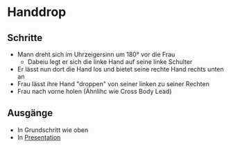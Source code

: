 
# Handdrop

## Schritte

- Mann dreht sich im Uhrzeigersinn um 180° vor die Frau
    - Dabeiu legt er sich die linke Hand auf seine linke Schulter
- Er lässt nun dort die Hand los und bietet seine rechte Hand rechts unten an
- Frau lässt ihre Hand "droppen" von seiner linken zu seiner Rechten
- Frau nach vorne holen (Ähnlihc wie Cross Body Lead)

## Ausgänge

- In Grundschritt wie oben
- In [Presentation](Presentation.md)
